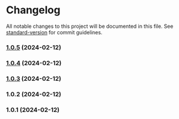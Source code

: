 # Changelog

All notable changes to this project will be documented in this file. See [standard-version](https://github.com/conventional-changelog/standard-version) for commit guidelines.

### [1.0.5](https://github.com/michalby24/ts-server-boilerplate-copy/compare/v1.0.4...v1.0.5) (2024-02-12)

### [1.0.4](https://github.com/michalby24/ts-server-boilerplate-copy/compare/v1.0.3...v1.0.4) (2024-02-12)

### [1.0.3](https://github.com/michalby24/ts-server-boilerplate-copy/compare/v1.0.2...v1.0.3) (2024-02-12)

### 1.0.2 (2024-02-12)

### 1.0.1 (2024-02-12)
